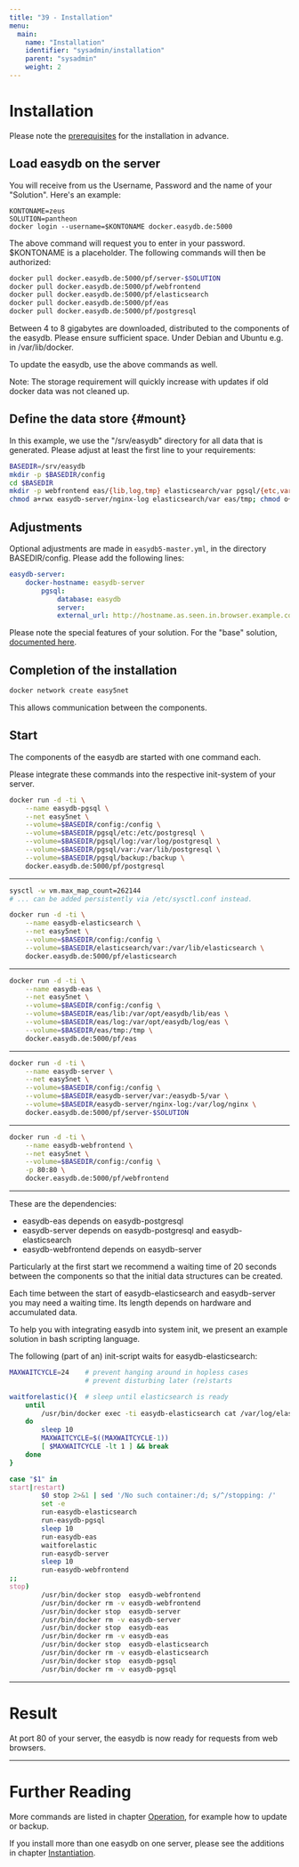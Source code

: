 ```yaml
---
title: "39 - Installation"
menu:
  main:
    name: "Installation"
    identifier: "sysadmin/installation"
    parent: "sysadmin"
    weight: 2
---
```

# Installation

Please note the [prerequisites](../requirements) for the installation in advance.

## Load easydb on the server

You will receive from us the Username, Password and the name of your "Solution". Here's an example:

    KONTONAME=zeus
    SOLUTION=pantheon
    docker login --username=$KONTONAME docker.easydb.de:5000

The above command will request you to enter in your password. $KONTONAME is a placeholder. The following commands will then be authorized:

```bash
docker pull docker.easydb.de:5000/pf/server-$SOLUTION
docker pull docker.easydb.de:5000/pf/webfrontend
docker pull docker.easydb.de:5000/pf/elasticsearch
docker pull docker.easydb.de:5000/pf/eas
docker pull docker.easydb.de:5000/pf/postgresql
```

Between 4 to 8 gigabytes are downloaded, distributed to the components of the easydb.
Please ensure sufficient space. Under Debian and Ubuntu e.g. in /var/lib/docker.

To update the easydb, use the above commands as well.

Note: The storage requirement will quickly increase with updates if old docker data was not cleaned up.

## Define the data store {#mount}

In this example, we use the "/srv/easydb" directory for all data that is generated. Please adjust at least the first line to your requirements:

```bash
BASEDIR=/srv/easydb
mkdir -p $BASEDIR/config
cd $BASEDIR
mkdir -p webfrontend eas/{lib,log,tmp} elasticsearch/var pgsql/{etc,var,log,backup} easydb-server/{nginx-log,var}
chmod a+rwx easydb-server/nginx-log elasticsearch/var eas/tmp; chmod o+t eas/tmp
```

## Adjustments

Optional adjustments are made in `easydb5-master.yml`, in the directory BASEDIR/config. Please add the following lines:

```yaml
easydb-server:
    docker-hostname: easydb-server
        pgsql:
            database: easydb
            server:
            external_url: http://hostname.as.seen.in.browser.example.com
```

Please note the special features of your solution. For the "base" solution, [documented here](../../solutions/base).

## Completion of the installation

```bash
docker network create easy5net
```

This allows communication between the components.


## Start

The components of the easydb are started with one command each.

Please integrate these commands into the respective init-system of your server.

```bash
docker run -d -ti \
    --name easydb-pgsql \
    --net easy5net \
    --volume=$BASEDIR/config:/config \
    --volume=$BASEDIR/pgsql/etc:/etc/postgresql \
    --volume=$BASEDIR/pgsql/log:/var/log/postgresql \
    --volume=$BASEDIR/pgsql/var:/var/lib/postgresql \
    --volume=$BASEDIR/pgsql/backup:/backup \
    docker.easydb.de:5000/pf/postgresql
```

---

```bash
sysctl -w vm.max_map_count=262144
# ... can be added persistently via /etc/sysctl.conf instead.

docker run -d -ti \
    --name easydb-elasticsearch \
    --net easy5net \
    --volume=$BASEDIR/config:/config \
    --volume=$BASEDIR/elasticsearch/var:/var/lib/elasticsearch \
    docker.easydb.de:5000/pf/elasticsearch
```

---

```bash
docker run -d -ti \
    --name easydb-eas \
    --net easy5net \
    --volume=$BASEDIR/config:/config \
    --volume=$BASEDIR/eas/lib:/var/opt/easydb/lib/eas \
    --volume=$BASEDIR/eas/log:/var/opt/easydb/log/eas \
    --volume=$BASEDIR/eas/tmp:/tmp \
    docker.easydb.de:5000/pf/eas
```
---

```bash
docker run -d -ti \
    --name easydb-server \
    --net easy5net \
    --volume=$BASEDIR/config:/config \
    --volume=$BASEDIR/easydb-server/var:/easydb-5/var \
    --volume=$BASEDIR/easydb-server/nginx-log:/var/log/nginx \
    docker.easydb.de:5000/pf/server-$SOLUTION
```

---

```bash
docker run -d -ti \
    --name easydb-webfrontend \
    --net easy5net \
    --volume=$BASEDIR/config:/config \
    -p 80:80 \
    docker.easydb.de:5000/pf/webfrontend
```
---

These are the dependencies:

* easydb-eas depends on easydb-postgresql
* easydb-server depends on easydb-postgresql and easydb-elasticsearch
* easydb-webfrontend depends on easydb-server

Particularly at the first start we recommend a waiting time of 20 seconds between the components so that the initial data structures can be created.

Each time between the start of easydb-elasticsearch and easydb-server you may need a waiting time. Its length depends on hardware and accumulated data.

To help you with integrating easydb into system init, we present an example solution in bash scripting language.

The following (part of an) init-script waits for easydb-elasticsearch:

```bash
MAXWAITCYCLE=24    # prevent hanging around in hopless cases
                   # prevent disturbing later (re)starts

waitforelastic(){  # sleep until elasticsearch is ready
    until
        /usr/bin/docker exec -ti easydb-elasticsearch cat /var/log/elasticsearch/docker-cluster.log 2>/dev/null |grep -q 'Cluster health status changed from .* to \[GREEN\]' 2>/dev/null
    do
        sleep 10
        MAXWAITCYCLE=$((MAXWAITCYCLE-1))
        [ $MAXWAITCYCLE -lt 1 ] && break
    done
}

case "$1" in
start|restart)
        $0 stop 2>&1 | sed '/No such container:/d; s/^/stopping: /'
        set -e
        run-easydb-elasticsearch
        run-easydb-pgsql
        sleep 10
        run-easydb-eas
        waitforelastic
        run-easydb-server
        sleep 10
        run-easydb-webfrontend
;;
stop)
        /usr/bin/docker stop  easydb-webfrontend
        /usr/bin/docker rm -v easydb-webfrontend
        /usr/bin/docker stop  easydb-server
        /usr/bin/docker rm -v easydb-server
        /usr/bin/docker stop  easydb-eas
        /usr/bin/docker rm -v easydb-eas
        /usr/bin/docker stop  easydb-elasticsearch
        /usr/bin/docker rm -v easydb-elasticsearch
        /usr/bin/docker stop  easydb-pgsql
        /usr/bin/docker rm -v easydb-pgsql
```


---

# Result

At port 80 of your server, the easydb is now ready for requests from web browsers.

---

# Further Reading

More commands are listed in chapter [Operation](../betrieb), for example how to update or backup.

If you install more than one easydb on one server, please see the additions in chapter [Instantiation](../instances).

